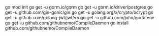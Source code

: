 go mod init
go get -u gorm.io/gorm
go get -u gorm.io/driver/postgres
go get -u github.com/gin-gonic/gin
go get -u golang.org/x/crypto/bcrypt
go get -u github.com/golang-jwt/jwt/v5
go get -u github.com/joho/godotenv
go get -u github.com/githubnemo/CompileDaemon
go install github.com/githubnemo/CompileDaemon